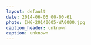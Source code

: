 ```yaml
---
layout: default
date: 2014-06-05 00-00-61
photo: IMG-20140605-WA0000.jpg
caption_header: unknown
caption: unknown
---
```

